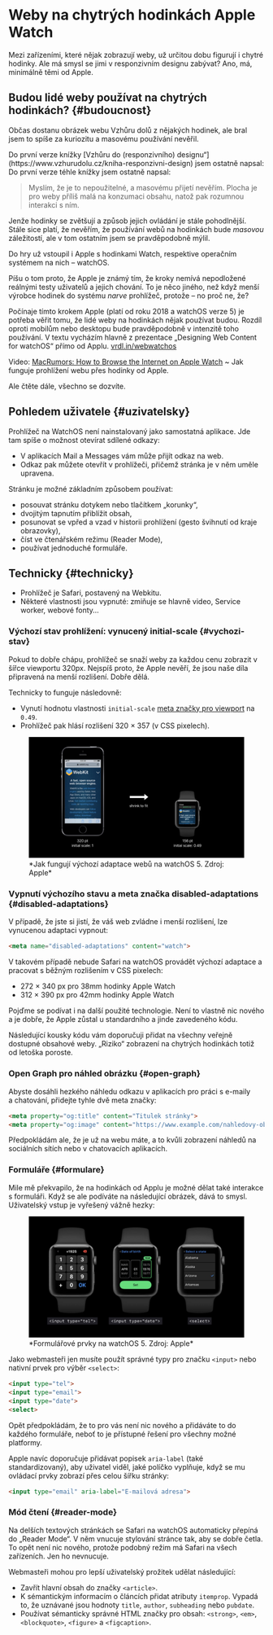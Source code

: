 # Weby na chytrých hodinkách Apple Watch

Mezi zařízeními, které nějak zobrazují weby, už určitou dobu figurují i chytré hodinky. Ale má smysl se jimi v responzivním designu zabývat? Ano, má, minimálně těmi od Apple.

## Budou lidé weby používat na chytrých hodinkách? {#budoucnost}

Občas dostanu obrázek webu Vzhůru dolů z nějakých hodinek, ale bral jsem to spíše za kuriozitu a masovému používání nevěřil.

<div class="web-only" markdown="1">
Do první verze knížky [Vzhůru do (responzivního) designu“](https://www.vzhurudolu.cz/kniha-responzivni-design) jsem ostatně napsal:
</div>

<div class="ebook-only" markdown="1">
Do první verze téhle knížky jsem ostatně napsal:
</div>

> Myslím, že je to nepoužitelné, a masovému přijetí nevěřím. Plocha je pro weby příliš malá na konzumaci obsahu, natož pak rozumnou interakci s ním.

Jenže hodinky se zvětšují a způsob jejich ovládání je stále pohodlnější. Stále sice platí, že nevěřím, že používání webů na hodinkách bude *masovou* záležitostí, ale v tom ostatním jsem se pravděpodobně mýlil.

<!-- AdSnippet -->

Do hry už vstoupil i Apple s hodinkami Watch, respektive operačním systémem na nich – watchOS.

Píšu o tom proto, že Apple je známý tím, že kroky nemívá nepodložené reálnými testy uživatelů a jejich chování. To je něco jiného, než když menší výrobce hodinek do systému *narve* prohlížeč, protože – no proč ne, že?

Počínaje tímto krokem Apple (platí od roku 2018 a watchOS verze 5) je potřeba věřit tomu, že lidé weby na hodinkách nějak používat budou. Rozdíl oproti mobilům nebo desktopu bude pravděpodobně v intenzitě toho používání. V textu vycházím hlavně z prezentace „Designing Web Content for watchOS“ přímo od Applu. [vrdl.in/webwatchos](http://vrdl.in/webwatchos)

<p class="video">
Video: <a href="https://www.youtube.com/watch?v=clATaBexIEc">MacRumors: How to Browse the Internet on Apple Watch</a> ~ Jak funguje prohlížení webu přes hodinky od Apple.
</p>

Ale čtěte dále, všechno se dozvíte.

## Pohledem uživatele {#uzivatelsky}

Prohlížeč na WatchOS není nainstalovaný jako samostatná aplikace. Jde tam spíše o možnost otevírat sdílené odkazy:

- V aplikacích Mail a Messages vám může přijít odkaz na web.
- Odkaz pak můžete otevřít v prohlížeči, přičemž stránka je v něm uměle upravena.

Stránku je možné základním způsobem používat:

- posouvat stránku dotykem nebo tlačítkem „korunky“,
- dvojitým tapnutím přiblížit obsah,
- posunovat se vpřed a vzad v historii prohlížení (gesto švihnutí od kraje obrazovky),
- číst ve čtenářském režimu (Reader Mode),
- používat jednoduché formuláře.

## Technicky {#technicky}

- Prohlížeč je Safari, postavený na Webkitu.
- Některé vlastnosti jsou vypnuté: zmiňuje se hlavně video, Service worker, webové fonty…

### Výchozí stav prohlížení: vynucený initial-scale {#vychozi-stav}

Pokud to dobře chápu, prohlížeč se snaží weby za každou cenu zobrazit v šířce viewportu 320px. Nejspíš proto, že Apple nevěří, že jsou naše díla připravená na menší rozlišení. Dobře dělá.

Technicky to funguje následovně:

- Vynutí hodnotu vlastnosti `initial-scale` [meta značky pro viewport](viewport-meta.md) na `0.49`.
- Prohlížeč pak hlásí rozlišení 320 × 357 (v CSS pixelech).

<figure>
<img src="../dist/images/original/watchos-weby-shrink.jpg" alt="shrink-to-fit na watchos">
<figcaption markdown="1">
*Jak fungují výchozí adaptace webů na watchOS 5. Zdroj: Apple*
</figcaption>
</figure>

### Vypnutí výchozího stavu a meta značka disabled-adaptations {#disabled-adaptations}

V případě, že jste si jistí, že váš web zvládne i menší rozlišení, lze vynucenou adaptaci vypnout:

```html
<meta name="disabled-adaptations" content="watch">
```

V takovém případě nebude Safari na watchOS provádět výchozí adaptace a pracovat s běžným rozlišením v CSS pixelech:

- 272 × 340 px pro 38mm hodinky Apple Watch
- 312 × 390 px pro 42mm hodinky Apple Watch

Pojďme se podívat i na další použité technologie. Není to vlastně nic nového a je dobře, že Apple zůstal u standardního a jinde zavedeného kódu.

<!-- AdSnippet -->

Následující kousky kódu vám doporučuji přidat na všechny veřejně dostupné obsahové weby. „Riziko“ zobrazení na chytrých hodinkách totiž od letoška poroste.

### Open Graph pro náhled obrázku {#open-graph}

Abyste dosáhli hezkého náhledu odkazu v aplikacích pro práci s e-maily a chatování, přidejte tyhle dvě meta značky:

```html
<meta property="og:title" content="Titulek stránky">
<meta property="og:image" content="https://www.example.com/nahledovy-obrazek.jpg">
```

Předpokládám ale, že je už na webu máte, a to kvůli zobrazení náhledů na sociálních sítích nebo v chatovacích aplikacích.

### Formuláře {#formulare}

Mile mě překvapilo, že na hodinkách od Applu je možné dělat také interakce s formuláři. Když se ale podíváte na následující obrázek, dává to smysl. Uživatelský vstup je vyřešený vážně hezky:

<figure>
<img src="../dist/images/original/watchos-weby-forms.jpg" alt="Formuláře na watchos">
<figcaption markdown="1">
*Formulářové prvky na watchOS 5. Zdroj: Apple*
</figcaption>
</figure>

Jako webmasteři jen musíte použít správné typy pro značku `<input>` nebo nativní prvek pro výběr `<select>`:

```html
<input type="tel">
<input type="email">
<input type="date">
<select>
```

Opět předpokládám, že to pro vás není nic nového a přidáváte to do každého formuláře, neboť to je přístupné řešení pro všechny možné platformy.

Apple navíc doporučuje přidávat popisek `aria-label` (také standardizovaný), aby uživatel viděl, jaké políčko vyplňuje, když se mu ovládací prvky zobrazí přes celou šířku stránky:

```html
<input type="email" aria-label="E-mailová adresa">
```

### Mód čtení {#reader-mode}

Na delších textových stránkách se Safari na watchOS automaticky přepíná do „Reader Mode“. V něm vnucuje stylování stránce tak, aby se dobře četla. To opět není nic nového, protože podobný režim má Safari na všech zařízeních. Jen ho nevnucuje.

Webmasteři mohou pro lepší uživatelský prožitek udělat následující:

- Zavřít hlavní obsah do značky `<article>`.
- K sémantickým informacím o článcích přidat atributy `itemprop`. Vypadá to, že uznávané jsou hodnoty `title`, `author`, `subheading` nebo `pubdate`.
- Používat sémanticky správné HTML značky pro obsah: `<strong>`, `<em>`, `<blockquote>`, `<figure>` a `<figcaption>`.

<!-- AdSnippet -->
